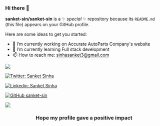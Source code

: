 ### Hi there 👋


**sanket-sin/sanket-sin** is a ✨ _special_ ✨ repository because its `README.md` (this file) appears on your GitHub profile.

Here are some ideas to get you started:

- 🔭 I’m currently working on Accurate AutoParts Company's website
- 🌱 I’m currently learning Full stack development
- 📫 How to reach me: sinhasanket3@gmail.com

<img src="https://github-readme-stats.vercel.app/api?username=sanket-sin&&show_icons=true&title_color=ffffff&icon_color=bb2acf&text_color=daf7dc&bg_color=151515">


 
 [![Twitter: Sanket Sinha](https://img.shields.io/twitter/follow/sankettt3?style=social)](https://twitter.com/sankettt3)
 
 [![Linkedin: Sanket Sinha](https://img.shields.io/badge/-sansin-blue?style=flat-square&logo=Linkedin&logoColor=white&link=https://www.linkedin.com/in/sanket-sinha-94b352188/)](https://www.linkedin.com/in/sanket-sinha-94b352188/)
 
 [![GitHub sanket-sin](https://img.shields.io/github/followers/sanket-sin?label=follow&style=social)](https://github.com/sanket-sin)
 
 
 
<a href="https://github.com/sanket-sin">
  <img align="center" src="https://github-readme-stats.vercel.app/api/top-langs/?username=sanket-sin&theme=dark&hide_langs_below=1" />
</a>
<a href="https://github.com/sanket-sin">
</a>

<div align="center">

 ### Hope my profile gave a positive impact

</div>
